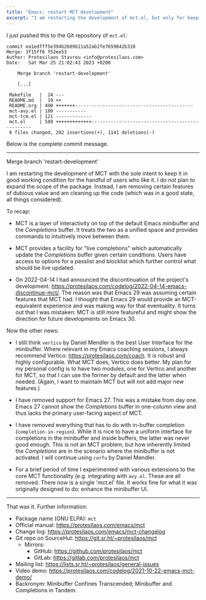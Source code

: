 ```yaml
---
title: "Emacs: restart MCT development"
excerpt: "I am restarting the development of mct.el, but only for keeping it in a usable state."
---
```


I just pushed this to the Git repository of `mct.el`:

```
commit ea1edfff5e394b2609b11a52ab2fe7659842b310
Merge: 3f15ff6 f52ee53
Author: Protesilaos Stavrou <info@protesilaos.com>
Date:   Sat Mar 25 21:02:43 2023 +0200

    Merge branch 'restart-development'

    [...]

 Makefile   |  24 ---
 README.md  |  19 ++
 README.org | 490 +++++++-------------------------------------------
 mct-avy.el | 100 -----------
 mct-tcm.el | 121 -------------
 mct.el     | 589 +++++++++++++------------------------------------------------
 6 files changed, 202 insertions(+), 1141 deletions(-)
```

Below is the complete commit message.

* * *

Merge branch 'restart-development'

I am restarting the development of MCT with the sole intent to keep it
in good working condition for the handful of users who like it.  I do
not plan to expand the scope of the package.  Instead, I am removing
certain features of dubious value and am cleaning up the code (which
was in a good state, all things considered).

To recap:

- MCT is a layer of interactivity on top of the default Emacs
  minibuffer and the *Completions* buffer.  It treats the two as a
  unified space and provides commands to intuitively move between
  them.

- MCT provides a facility for "live completions" which automatically
  update the *Completions* buffer given certain conditions.  Users
  have access to options for a passlist and blocklist which further
  control what should be live updated.

- On 2022-04-14 I had announced the discontinuation of the project's
  development:
  <https://protesilaos.com/codelog/2022-04-14-emacs-discontinue-mct/>.
  The reason was that Emacs 29 was assuming certain features that MCT
  had.  I thought that Emacs 29 would provide an MCT-equivalent
  experience and was making way for that eventuality.  It turns out
  that I was mistaken: MCT is still more featureful and might show the
  direction for future developments on Emacs 30.

Now the other news:

- I still think `vertico` by Daniel Mendler is the best User Interface
  for the minibuffer.  Where relevant in my Emacs coaching sessions, I
  always recommend Vertico: <https://protesilaos.com/coach>.  It is
  robust and highly configurable.  What MCT does, Vertico does better.
  My plan for my personal config is to have two modules, one for
  Vertico and another for MCT, so that I can use the former by default
  and the latter when needed.  (Again, I want to maintain MCT but will
  not add major new features.)

- I have removed support for Emacs 27.  This was a mistake from day
  one.  Emacs 27 cannot show the *Completions* buffer in one-column
  view and thus lacks the primary user-facing aspect of MCT.

- I have removed everything that has to do with in-buffer completion
  (`completion-in-region`).  While it is nice to have a uniform
  interface for completions in the minibuffer and inside buffers, the
  latter was never good enough.  This is not an MCT problem, but how
  inherently limited the *Completions* are in the scenario where the
  minibuffer is not activated.  I will continue using `corfu` by
  Daniel Mendler.

- For a brief period of time I experimented with various extensions to
  the core MCT functionality (e.g. integrating with `avy.el`.  These
  are all removed.  There now is a single 'mct.el' file.  It works
  fine for what it was originally designed to do: enhance the
  minibuffer UI.

* * *

That was it.  Further information:

+ Package name (GNU ELPA): `mct`
+ Official manual: <https://protesilaos.com/emacs/mct>
+ Change log: <https://protesilaos.com/emacs/mct-changelog>
+ Git repo on SourceHut: <https://git.sr.ht/~protesilaos/mct>
  - Mirrors:
    + GitHub: <https://github.com/protesilaos/mct>
    + GitLab: <https://gitlab.com/protesilaos/mct>
+ Mailing list: <https://lists.sr.ht/~protesilaos/general-issues>
+ Video demo: <https://protesilaos.com/codelog/2021-10-22-emacs-mct-demo/>
+ Backronym: Minibuffer Confines Transcended; Minibuffer and
  Completions in Tandem.
